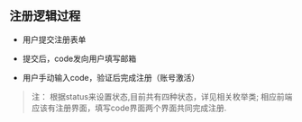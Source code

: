 ## 注册逻辑过程

+ 用户提交注册表单

+ 提交后，code发向用户填写邮箱

+ 用户手动输入code，验证后完成注册（账号激活）

> 注： 根据status来设置状态,目前共有四种状态，详见相关枚举类;
相应前端应该有注册界面，填写code界面两个界面共同完成注册.